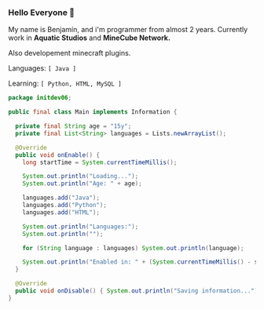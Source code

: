 ### Hello Everyone 👋

My name is Benjamín, and i'm programmer from almost 2 years.
Currently work in **Aquatic Studios** and **MineCube Network.**

Also developement minecraft plugins.

Languages: ```[ Java ]```

Learning: ```[ Python, HTML, MySQL ]```

```Java
package initdev06;

public final class Main implements Information {

  private final String age = "15y"; 
  private final List<String> languages = Lists.newArrayList();

  @Override
  public void onEnable() {
    long startTime = System.currentTimeMillis();

    System.out.println("Loading...");
    System.out.println("Age: " + age);

    languages.add("Java");
    languages.add("Python");
    languages.add("HTML");

    System.out.println("Languages:");
    System.out.println("");

    for (String language : languages) System.out.println(language);

    System.out.println("Enabled in: " + (System.currentTimeMillis() - startTime) + "ms.");
  }

  @Override
  public void onDisable() { System.out.println("Saving information..."); }
}
```

